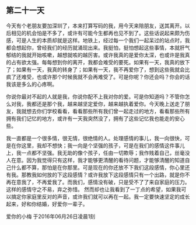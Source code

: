 ## 第二十一天

今天有个老朋友要加深圳了，本来打算写码的我，用今天来陪朋友，送其离开。以后相见的机会怕是不多了，或许有可能今生都再也见不到了。这些话说起来颇为伤感，可是人生的本质却就是这样。地铁上，经过每一个我们一起呆过的站点时，我都会想起你，曾经我们的经历就涌现出来。我挺怕，挺怕想起这些事情，本就肝气郁结的我就开始咳嗽，越想就咳的越厉害。或许我真的是爱你太深，也或许是我真的占有欲太强。每每想到你的离开，我都会难受的要死。如果有一天，我真的放下了；如果有一天，我真的转身了；如果有一天，我不再爱你了，想到这些我就会比疯了还难受，也或许那个时候我就不会再难受了。可是你呢？你还会吗？你会的话我该是多么的心疼啊。

你说你最对不起的人就是我，你说你配不上我对你的爱。可是你知道吗？不管你怎么对我，我都还是那个我，越来越坚定爱你，越来越执着爱你。今天晚上送走了朋友，我就想去你们学校看看，看看那些所有我们曾一起走过的地方，看看那些所有拥有我们记忆的地方，或许有一天我突然没了，拥有了这些记忆我也能走的安心些。

我一直都是一个很多情，很无情，很绝情的人。处理感情的事儿，我一向很快，可是在你这里，我却不想快；我一向是个坚强的孩子，可是在我们的感情这件事儿上，我一点都不坚强。我无助的像个孩子，任由一切欺辱；我作贱着自己，丝毫没人在意。因为我觉得只有这样，我才能够更清醒的看待问题，才能够清醒的知道自己什么都不算，那怕是在你那里。可是现在的你还放不下我们这段感情，你心里还有我。那教我如何放的下这段感情？或许我放下这段感情只有一个出路，就是你不再在意我了，不再爱我了。而我们，感情没有破，只是受不了了来自家庭的压力。这样的感情守之不易，弃之弥惜。 然而却也让我看到了一丁点的希望，如果我可以搞定你家庭里反对的声音，或许我们就可以再在一起。我一定要快速坚定的成长起来，好和你结婚，好爱你一辈子。

爱你的小梅
于2016年06月26日凌晨1刻
